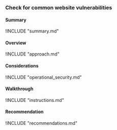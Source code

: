 
### Check for common website vulnerabilities

#### Summary
!INCLUDE "summary.md"

#### Overview
!INCLUDE "approach.md"

#### Considerations
!INCLUDE "operational_security.md"

#### Walkthrough
!INCLUDE "instructions.md"

#### Recommendation
!INCLUDE "recommendations.md"
